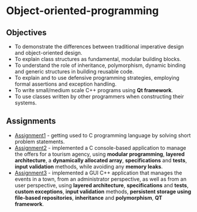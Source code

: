 # Object-oriented-programming
## Objectives
- To demonstrate the differences between traditional imperative design and object-oriented design.
- To explain class structures as fundamental, modular building blocks.
- To understand the role of inheritance, polymorphism, dynamic binding and generic structures in building reusable code.
- To explain and to use defensive programming strategies, employing formal assertions and exception handling.
- To write small/medium scale C++ programs using **Qt framework**.
- To use classes written by other programmers when constructing their systems. 

## Assignments
- [Assignment1](https://github.com/andrei-dragan/object-oriented-programming-assignment1) - getting used to C programming language by solving short problem statements.
- [Assignment2](https://github.com/andrei-dragan/object-oriented-programming-assignment2) - implemented a C console-based application to manage the offers for a tourism agency, using **modular programming**, **layered architecture**, a **dynamically allocated array**, **specifications** and **tests**, **input validation** methods, while avoiding any **memory leaks**.
- [Assignment3](https://github.com/andrei-dragan/object-oriented-programming-assignment3) - implemented a GUI C++ application that manages the events in a town, from an administrator perspective, as well as from an user perspective, using **layered architecture**, **specifications** and **tests**, **custom exceptions**, **input validation** methods, **persistent storage using file-based repositories**, **inheritance** and **polymorphism**, **QT framework**.
